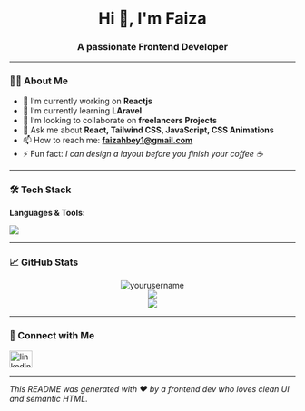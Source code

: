 <h1 align="center">Hi 👋, I'm Faiza </h1>
<h3 align="center">A passionate Frontend Developer </h3>



---

### 👨‍💻 About Me

- 🔭 I’m currently working on **Reactjs**
- 🌱 I’m currently learning **LAravel**
- 👯 I’m looking to collaborate on **freelancers Projects**
- 💬 Ask me about **React, Tailwind CSS, JavaScript, CSS Animations**
- 📫 How to reach me: **faizahbey1@gmail.com**
- ⚡ Fun fact: *I can design a layout before you finish your coffee ☕*

---

### 🛠️ Tech Stack

**Languages & Tools:**

<p>
  <img src="https://skillicons.dev/icons?i=html,css,js,ts,react,nextjs,tailwind,scss,git,github,vscode,figma" />
</p>

---

### 📈 GitHub Stats

<p align="center">
  <img src="https://github-readme-stats.vercel.app/api?username=yourusername&show_icons=true&theme=radical" alt="yourusername" />
  <br />
  <img src="https://github-readme-streak-stats.herokuapp.com/?user=yourusername&theme=radical" />
  <br />
  <img src="https://github-readme-stats.vercel.app/api/top-langs/?username=yourusername&layout=compact&theme=radical" />
</p>

---

### 🔗 Connect with Me

<p align="left">
  <a href="https://www.linkedin.com/in/faiza-hocine-bey-b3b306220/" target="blank"><img align="center" src="https://cdn.jsdelivr.net/npm/simple-icons@v7/icons/linkedin.svg" alt="linkedin" height="30" width="40" /></a>
</p>

---



_This README was generated with ❤️ by a frontend dev who loves clean UI and semantic HTML._

